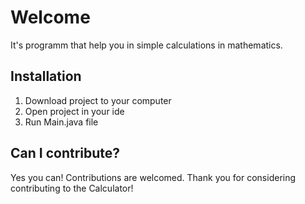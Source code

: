 # Welcome 
It's programm that help you in simple calculations in mathematics. 

## Installation
1. Download project to your computer 
2. Open project in your ide 
3. Run Main.java file

## Can I contribute?

Yes you can!  Contributions are welcomed. Thank you for considering contributing to the Calculator!

